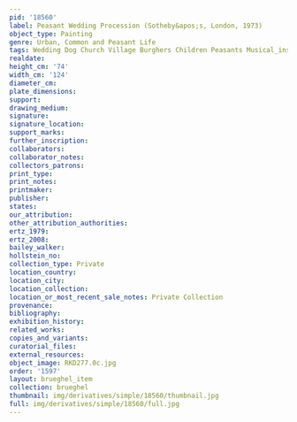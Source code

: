 ```yaml
---
pid: '18560'
label: Peasant Wedding Procession (Sotheby&apos;s, London, 1973)
object_type: Painting
genre: Urban, Common and Peasant Life
tags: Wedding Dog Church Village Burghers Children Peasants Musical_instruments
realdate: 
height_cm: '74'
width_cm: '124'
diameter_cm: 
plate_dimensions: 
support: 
drawing_medium: 
signature: 
signature_location: 
support_marks: 
further_inscription: 
collaborators: 
collaborator_notes: 
collectors_patrons: 
print_type: 
print_notes: 
printmaker: 
publisher: 
states: 
our_attribution: 
other_attribution_authorities: 
ertz_1979: 
ertz_2008: 
bailey_walker: 
hollstein_no: 
collection_type: Private
location_country: 
location_city: 
location_collection: 
location_or_most_recent_sale_notes: Private Collection
provenance: 
bibliography: 
exhibition_history: 
related_works: 
copies_and_variants: 
curatorial_files: 
external_resources: 
object_image: RKD277.0c.jpg
order: '1597'
layout: brueghel_item
collection: brueghel
thumbnail: img/derivatives/simple/18560/thumbnail.jpg
full: img/derivatives/simple/18560/full.jpg
---
```

